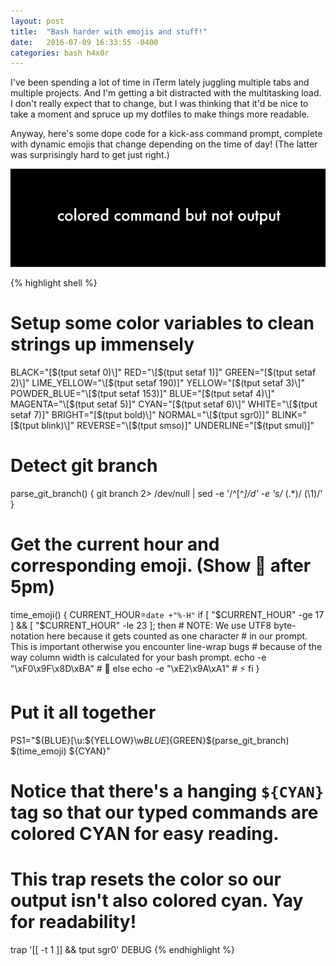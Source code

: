 ```yaml
---
layout: post
title:  "Bash harder with emojis and stuff!"
date:   2016-07-09 16:33:55 -0400
categories: bash h4x0r
---
```


I've been spending a lot of time in iTerm lately juggling multiple tabs and multiple projects. And I'm getting a bit distracted with the multitasking load. I don't really expect that to change, but I was thinking that it'd be nice to take a moment and spruce up my dotfiles to make things more readable.

Anyway, here's some dope code for a kick-ass command prompt, complete with dynamic emojis that change depending on the time of day! (The latter was surprisingly hard to get just right.)

<img src="/assets/prompt.gif"/>

{% highlight shell %}
# Setup some color variables to clean strings up immensely
BLACK="\[$(tput setaf 0)\]"
RED="\[$(tput setaf 1)\]"
GREEN="\[$(tput setaf 2)\]"
LIME_YELLOW="\[$(tput setaf 190)\]"
YELLOW="\[$(tput setaf 3)\]"
POWDER_BLUE="\[$(tput setaf 153)\]"
BLUE="\[$(tput setaf 4)\]"
MAGENTA="\[$(tput setaf 5)\]"
CYAN="\[$(tput setaf 6)\]"
WHITE="\[$(tput setaf 7)\]"
BRIGHT="\[$(tput bold)\]"
NORMAL="\[$(tput sgr0)\]"
BLINK="\[$(tput blink)\]"
REVERSE="\[$(tput smso)\]"
UNDERLINE="\[$(tput smul)\]"

# Detect git branch
parse_git_branch() {
    git branch 2> /dev/null | sed -e '/^[^*]/d' -e 's/* \(.*\)/ (\1)/'
}

# Get the current hour and corresponding emoji. (Show 🍺 after 5pm)
time_emoji() {
    CURRENT_HOUR=`date +"%-H"`
    if [ "$CURRENT_HOUR" -ge 17 ] && [ "$CURRENT_HOUR" -le 23 ]; then
      # NOTE: We use UTF8 byte-notation here because it gets counted as one character
      # in our prompt. This is important otherwise you encounter line-wrap bugs
      # because of the way column width is calculated for your bash prompt.
      echo -e "\xF0\x9F\x8D\xBA" # 🍺
    else
      echo -e "\xE2\x9A\xA1"     # ⚡️
    fi
}

# Put it all together
PS1="${BLUE}[\u:${YELLOW}\w${BLUE}]${GREEN}\$(parse_git_branch) \$(time_emoji)  ${CYAN}"

# Notice that there's a hanging `${CYAN}` tag so that our typed commands are colored CYAN for easy reading.
# This trap resets the color so our output isn't also colored cyan. Yay for readability!
trap '[[ -t 1 ]] && tput sgr0' DEBUG
{% endhighlight %}
